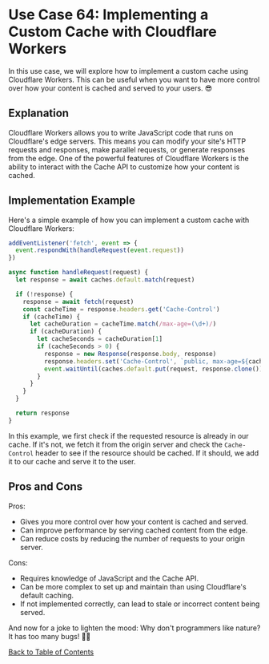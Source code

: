 # Use Case 64: Implementing a Custom Cache with Cloudflare Workers

In this use case, we will explore how to implement a custom cache using Cloudflare Workers. This can be useful when you want to have more control over how your content is cached and served to your users. 😎

## Explanation

Cloudflare Workers allows you to write JavaScript code that runs on Cloudflare's edge servers. This means you can modify your site's HTTP requests and responses, make parallel requests, or generate responses from the edge. One of the powerful features of Cloudflare Workers is the ability to interact with the Cache API to customize how your content is cached.

## Implementation Example

Here's a simple example of how you can implement a custom cache with Cloudflare Workers:

```javascript
addEventListener('fetch', event => {
  event.respondWith(handleRequest(event.request))
})

async function handleRequest(request) {
  let response = await caches.default.match(request)

  if (!response) {
    response = await fetch(request)
    const cacheTime = response.headers.get('Cache-Control')
    if (cacheTime) {
      let cacheDuration = cacheTime.match(/max-age=(\d+)/)
      if (cacheDuration) {
        let cacheSeconds = cacheDuration[1]
        if (cacheSeconds > 0) {
          response = new Response(response.body, response)
          response.headers.set('Cache-Control', `public, max-age=${cacheSeconds}`)
          event.waitUntil(caches.default.put(request, response.clone()))
        }
      }
    }
  }

  return response
}
```

In this example, we first check if the requested resource is already in our cache. If it's not, we fetch it from the origin server and check the `Cache-Control` header to see if the resource should be cached. If it should, we add it to our cache and serve it to the user.

## Pros and Cons

Pros:
- Gives you more control over how your content is cached and served.
- Can improve performance by serving cached content from the edge.
- Can reduce costs by reducing the number of requests to your origin server.

Cons:
- Requires knowledge of JavaScript and the Cache API.
- Can be more complex to set up and maintain than using Cloudflare's default caching.
- If not implemented correctly, can lead to stale or incorrect content being served.

And now for a joke to lighten the mood: Why don't programmers like nature? It has too many bugs! 🐛😂

[Back to Table of Contents](../table_of_contents.md)
